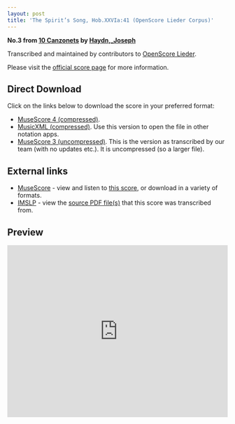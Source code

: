 ```yaml
---
layout: post
title: 'The Spirit’s Song, Hob.XXVIa:41 (OpenScore Lieder Corpus)'
---
```


__No.3 from [10 Canzonets](https://fourscoreandmore.org/openscore/lieder/Haydn%2C_Joseph/10_Canzonets/) by [Haydn,_Joseph](https://fourscoreandmore.org/openscore/lieder/Haydn%2C_Joseph)__

Transcribed and maintained by contributors to [OpenScore Lieder].

Please visit the [official score page] for more information.

[official score page]: https://musescore.com/openscore-lieder-corpus/scores/6454913
[OpenScore Lieder]: https://musescore.com/openscore-lieder-corpus

## Direct Download

Click on the links below to download the score in your preferred format:
- [MuseScore 4 (compressed)](https://fourscoreandmore.org/openscore/lieder/Haydn%2C_Joseph/10_Canzonets/03_The_Spirit%E2%80%99s_Song%2C_Hob.XXVIa41.mscz).
- [MusicXML (compressed)](https://fourscoreandmore.org/openscore/lieder/Haydn%2C_Joseph/10_Canzonets/03_The_Spirit%E2%80%99s_Song%2C_Hob.XXVIa41.mxl). Use this version to open the file in other notation apps.
- [MuseScore 3 (uncompressed)](https://raw.githubusercontent.com/OpenScore/Lieder/refs/heads/main/scores/Haydn%2C_Joseph/10_Canzonets/03_The_Spirit%E2%80%99s_Song%2C_Hob.XXVIa41/lc6454913.mscx). This is the version as transcribed by our team (with no updates etc.). It is uncompressed (so a larger file).

## External links

- [MuseScore] - view and listen to [this score][MuseScore], or download in a variety of formats.
- [IMSLP] - view the [source PDF file(s)][IMSLP] that this score was transcribed from.

[MuseScore]: https://musescore.com/score/6454913
[IMSLP]: https://imslp.org/wiki/Special:ReverseLookup/292750

## Preview

<iframe width="100%" height="394" src="https://musescore.com/openscore-lieder-corpus/scores/6454913/embed" frameborder="0" allowfullscreen allow="autoplay; fullscreen"></iframe>

